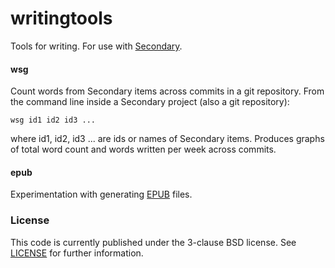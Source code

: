 # writingtools

Tools for writing. For use with [Secondary](https://github.com/bdzimmer/secondary).

#### wsg

Count words from Secondary items across commits in a git repository. From the command line inside a Secondary project (also a git repository):

    wsg id1 id2 id3 ...

where id1, id2, id3 ... are ids or names of Secondary items. Produces graphs of total word count and words written per week across commits.

#### epub

Experimentation with generating [EPUB](https://en.wikipedia.org/wiki/EPUB) files.

### License

This code is currently published under the 3-clause BSD license. See [LICENSE](LICENSE) for further information.